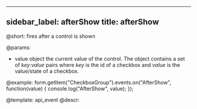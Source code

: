 
---
sidebar_label: afterShow
title: afterShow
---          

@short: fires after a control is shown
 

@params:
- value     object     the current value of the control. The object contains a set of <i>key:value</i> pairs where <i>key</i> is the id of a checkbox and <i>value</i> is the value/state of a checkbox.



@example:
form.getItem("CheckboxGroup").events.on("AfterShow", function(value) {
    console.log("AfterShow", value);
});


@template: api_event
@descr:

